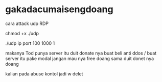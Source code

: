 # gakadacumaisengdoang

cara attack udp RDP

chmod +x ./udp  

./udp ip port 100 1000 1

makanya Tod punya server itu duit donate nya buat beli anti ddos / buat server itu pake modal jangan mau nya free doang sama duit donet nya doang

kalian pada abuse kontol jadi w delet
